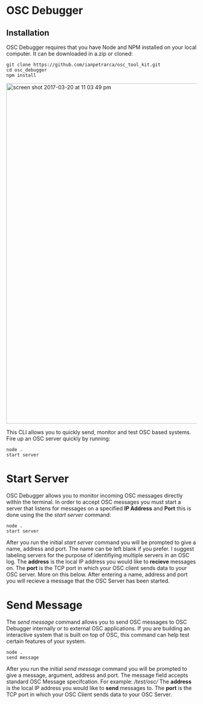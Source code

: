 # OSC Debugger

## Installation

OSC Debugger requires that you have Node and NPM installed on your local computer. It can be downloaded in a.zip or cloned:

    git clone https://github.com/ianpetrarca/osc_tool_kit.git
    cd osc_debugger
    npm install 

<img width="902" alt="screen shot 2017-03-20 at 11 03 49 pm" src="https://cloud.githubusercontent.com/assets/1003196/24130872/84932a06-0dc1-11e7-9da1-11262c6a6d46.png">


This CLI allows you to quickly send, monitor and test OSC based systems. Fire up an OSC server quickly by running: 

    node . 
    start server 

# Start Server 

OSC Debugger allows you to monitor incoming OSC messages directly within the terminal. In order to accept OSC messages you must start a server that listens for messages on a specified **IP Address** and **Port** this is done using the the *start server* command:

    node . 
    start server 

After you run the initial *start server* command you will be prompted to give a name, address and port. The name can be left blank if you prefer. I suggest labeling servers for the purpose of identifiying multiple servers in an OSC log. The **address** is the local IP address you would like to **recieve** messages on. The **port** is the TCP port in which your OSC client sends data to your OSC server. More on this below. After entering a name, address and port you will recieve a message that the OSC Server has been started. 

# Send Message 

The *send message* command allows you to send OSC messages to OSC Debugger internally or to external OSC applications. If you are building an interactive system that is built on top of OSC, this command can help test certain features of your system.

    node . 
    send message 

After you run the initial *send message* command you will be prompted to give a message, argument, address and port. The message field accepts standard OSC Message specifcation. For example: */test/osc/* The **address** is the local IP address you would like to **send** messages to. The **port** is the TCP port in which your OSC Client sends data to your OSC Server.

